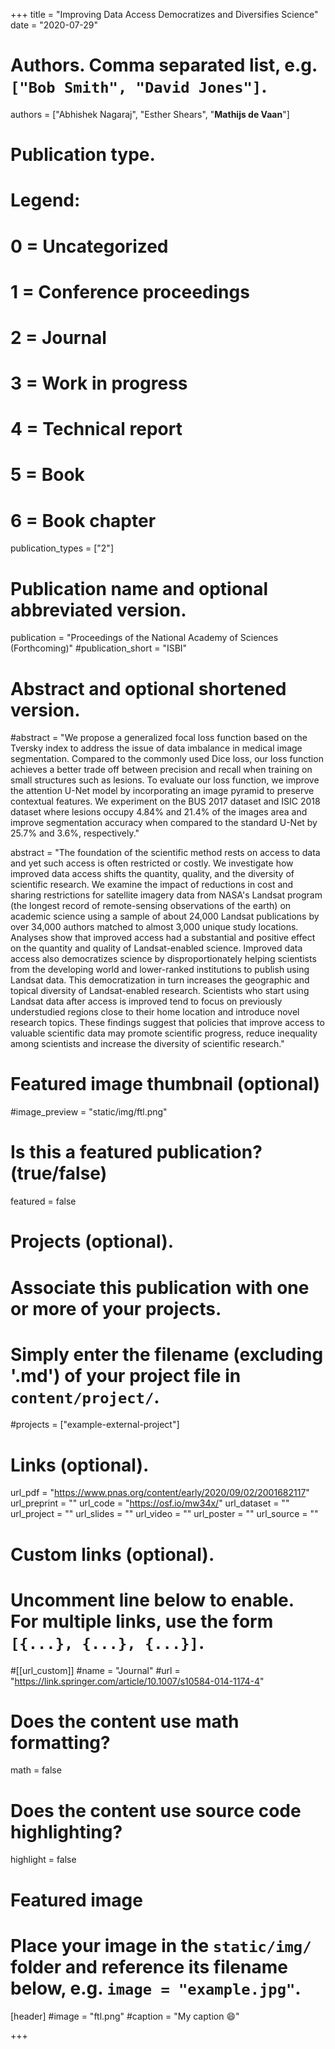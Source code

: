 +++
title = "Improving Data Access Democratizes and Diversifies Science"
date = "2020-07-29"

# Authors. Comma separated list, e.g. `["Bob Smith", "David Jones"]`.

authors = ["Abhishek Nagaraj", "Esther Shears", "**Mathijs de Vaan**"]

# Publication type.
# Legend:
# 0 = Uncategorized
# 1 = Conference proceedings
# 2 = Journal
# 3 = Work in progress
# 4 = Technical report
# 5 = Book
# 6 = Book chapter
publication_types = ["2"]

# Publication name and optional abbreviated version.
publication = "Proceedings of the National Academy of Sciences (Forthcoming)"
#publication_short = "ISBI"

# Abstract and optional shortened version.

#abstract = "We propose a generalized focal loss function based on the Tversky index to address the issue of data imbalance in medical image segmentation. Compared to the commonly used Dice loss, our loss function achieves a better trade off between precision and recall when training on small structures such as lesions. To evaluate our loss function, we improve the attention U-Net model by incorporating an image pyramid to preserve contextual features. We experiment on the BUS 2017 dataset and ISIC 2018 dataset where lesions occupy 4.84% and 21.4% of the images area and improve segmentation accuracy when compared to the standard U-Net by 25.7% and 3.6%, respectively."

abstract = "The foundation of the scientific method rests on access to data and yet such access is often restricted or costly. We investigate how improved data access shifts the quantity, quality, and the diversity of scientific research. We examine the impact of reductions in cost and sharing restrictions for satellite imagery data from NASA's Landsat program (the longest record of remote-sensing observations of the earth) on academic science using a sample of about 24,000 Landsat publications by over 34,000 authors matched to almost 3,000 unique study locations. Analyses show that improved access had a substantial and positive effect on the quantity and quality of Landsat-enabled science. Improved data access also democratizes science by disproportionately helping scientists from the developing world and lower-ranked institutions to publish using Landsat data. This democratization in turn increases the geographic and topical diversity of Landsat-enabled research. Scientists who start using Landsat data after access is improved tend to focus on previously understudied regions close to their home location and introduce novel research topics. These findings suggest that policies that improve access to valuable scientific data may promote scientific progress, reduce inequality among scientists and increase the diversity of scientific research."

# Featured image thumbnail (optional)
#image_preview = "static/img/ftl.png"

# Is this a featured publication? (true/false)
featured = false

# Projects (optional).
#   Associate this publication with one or more of your projects.
#   Simply enter the filename (excluding '.md') of your project file in `content/project/`.
#projects = ["example-external-project"]

# Links (optional).
url_pdf = "https://www.pnas.org/content/early/2020/09/02/2001682117"
url_preprint = ""
url_code = "https://osf.io/mw34x/"
url_dataset = ""
url_project = ""
url_slides = ""
url_video = ""
url_poster = ""
url_source = ""

# Custom links (optional).
#   Uncomment line below to enable. For multiple links, use the form `[{...}, {...}, {...}]`.
#[[url_custom]]
#name = "Journal"
#url = "https://link.springer.com/article/10.1007/s10584-014-1174-4"

# Does the content use math formatting?
math = false

# Does the content use source code highlighting?
highlight = false
  
# Featured image
# Place your image in the `static/img/` folder and reference its filename below, e.g. `image = "example.jpg"`.
[header]
#image = "ftl.png"
#caption = "My caption :smile:"

+++

